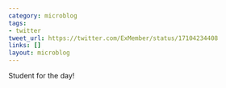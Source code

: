 ```yaml
---
category: microblog
tags:
- twitter
tweet_url: https://twitter.com/ExMember/status/17104234408
links: []
layout: microblog
---
```

Student for the day!
